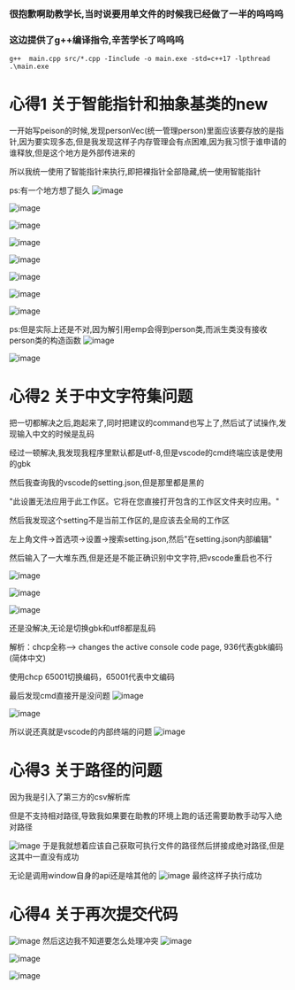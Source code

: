 ### 很抱歉啊助教学长,当时说要用单文件的时候我已经做了一半的呜呜呜

### 这边提供了g++编译指令,辛苦学长了呜呜呜

```shell
g++  main.cpp src/*.cpp -Iinclude -o main.exe -std=c++17 -lpthread
.\main.exe
```

# 心得1 关于智能指针和抽象基类的new

一开始写peison的时候,发现personVec(统一管理person)里面应该要存放的是指针,因为要实现多态,但是我发现这样子内存管理会有点困难,因为我习惯于谁申请的谁释放,但是这个地方是外部传进来的

所以我统一使用了智能指针来执行,即把裸指针全部隐藏,统一使用智能指针

ps:有一个地方想了挺久
![image](https://github.com/user-attachments/assets/b7137040-f441-46a5-aca8-85adfe82be1c)

![image](https://github.com/user-attachments/assets/7c6d1ea2-6f17-488f-ab4f-e09aa726cb4e)

![image](https://github.com/user-attachments/assets/7df44a9c-51bf-4a37-805b-fd4f4ee0dba9)

![image](https://github.com/user-attachments/assets/74ba5089-e477-4713-8f1a-8efba06a6491)

![image](https://github.com/user-attachments/assets/a45a4a18-71a0-4665-9105-bb3dc1a4f54d)

![image](https://github.com/user-attachments/assets/ea3345a3-3648-4d3f-821e-199b54f9ef31)

![image](https://github.com/user-attachments/assets/afc7ebb5-d49c-43b6-9f53-50693e7cc961)

![image](https://github.com/user-attachments/assets/a57ac586-d042-4fa5-8129-5952eff81963)

ps:但是实际上还是不对,因为解引用emp会得到person类,而派生类没有接收person类的构造函数
![image](https://github.com/user-attachments/assets/5b796796-c3a4-43e9-9e7c-f51c9b543841)

![image](https://github.com/user-attachments/assets/e0e1f020-e957-43e8-a12a-7d112199930e)



# 心得2 关于中文字符集问题

把一切都解决之后,跑起来了,同时把建议的command也写上了,然后试了试操作,发现输入中文的时候是乱码

经过一顿解决,我发现我程序里默认都是utf-8,但是vscode的cmd终端应该是使用的gbk

然后我查询我的vscode的setting.json,但是那里都是黑的

"此设置无法应用于此工作区。它将在您直接打开包含的工作区文件夹时应用。"

然后我发现这个setting不是当前工作区的,是应该去全局的工作区

左上角文件->首选项->设置->搜索setting.json,然后"在setting.json内部编辑"

然后输入了一大堆东西,但是还是不能正确识别中文字符,把vscode重启也不行

![image](https://github.com/user-attachments/assets/80c4d54e-83e3-42f6-8606-759bb1710645)

![image](https://github.com/user-attachments/assets/13d10ab2-e8f2-4d34-9247-40f3efc49935)

![image](https://github.com/user-attachments/assets/02e818c1-8266-408e-92d3-429ee5bdbaa7)

还是没解决,无论是切换gbk和utf8都是乱码

解析：chcp全称—> changes the active console code page, 936代表gbk编码(简体中文)

使用chcp 65001切换编码，65001代表中文编码

最后发现cmd直接开是没问题
![image](https://github.com/user-attachments/assets/b1472eaa-2bc7-4e29-adbb-3a0dc24066d4)

![image](https://github.com/user-attachments/assets/f937352b-97f4-4b54-9e74-1ac0fe13b98b)

所以说还真就是vscode的内部终端的问题 
![image](https://github.com/user-attachments/assets/b57b0141-2deb-47d8-b538-91e8831d8cd4)


# 心得3 关于路径的问题

因为我是引入了第三方的csv解析库

但是不支持相对路径,导致我如果要在助教的环境上跑的话还需要助教手动写入绝对路径

![image](https://github.com/user-attachments/assets/69ebc900-d06e-4e0d-905d-810c5bdc6cb8)
于是我就想着应该自己获取可执行文件的路径然后拼接成绝对路径,但是这其中一直没有成功

无论是调用window自身的api还是啥其他的
![image](https://github.com/user-attachments/assets/0448a747-a8d1-403e-a3c5-e261ca5e7969)
最终这样子执行成功

# 心得4 关于再次提交代码
![image](https://github.com/user-attachments/assets/8b92e15d-9452-44e9-b889-a8db1e0c0399)
然后这边我不知道要怎么处理冲突
![image](https://github.com/user-attachments/assets/f4df66fb-be4a-48e5-8b76-bc096e46bfc0)

![image](https://github.com/user-attachments/assets/63e0f376-372c-4d49-a14e-cb35e454cd21)

![image](https://github.com/user-attachments/assets/39a529eb-01b5-4234-bc71-19054e560dc8)

